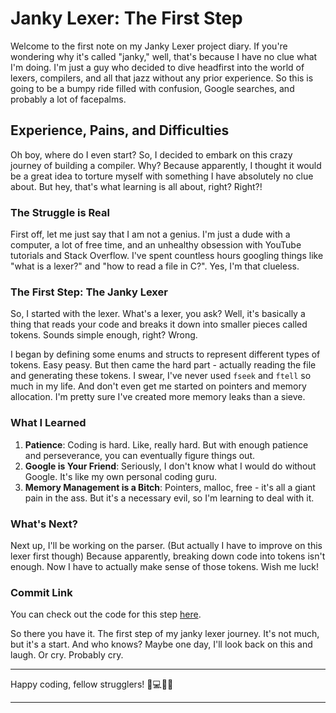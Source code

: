 # Janky Lexer: The First Step

Welcome to the first note on my Janky Lexer project diary. If you're wondering why it's called "janky," well, that's because I have no clue what I'm doing. I'm just a guy who decided to dive headfirst into the world of lexers, compilers, and all that jazz without any prior experience. So this is going to be a bumpy ride filled with confusion, Google searches, and probably a lot of facepalms.

## Experience, Pains, and Difficulties

Oh boy, where do I even start? So, I decided to embark on this crazy journey of building a compiler. Why? Because apparently, I thought it would be a great idea to torture myself with something I have absolutely no clue about. But hey, that's what learning is all about, right? Right?!

### The Struggle is Real

First off, let me just say that I am not a genius. I'm just a dude with a computer, a lot of free time, and an unhealthy obsession with YouTube tutorials and Stack Overflow. I've spent countless hours googling things like "what is a lexer?" and "how to read a file in C?". Yes, I'm that clueless.

### The First Step: The Janky Lexer

So, I started with the lexer. What's a lexer, you ask? Well, it's basically a thing that reads your code and breaks it down into smaller pieces called tokens. Sounds simple enough, right? Wrong.

I began by defining some enums and structs to represent different types of tokens. Easy peasy. But then came the hard part - actually reading the file and generating these tokens. I swear, I've never used `fseek` and `ftell` so much in my life. And don't even get me started on pointers and memory allocation. I'm pretty sure I've created more memory leaks than a sieve.

### What I Learned

1. **Patience**: Coding is hard. Like, really hard. But with enough patience and perseverance, you can eventually figure things out.
2. **Google is Your Friend**: Seriously, I don't know what I would do without Google. It's like my own personal coding guru.
3. **Memory Management is a Bitch**: Pointers, malloc, free - it's all a giant pain in the ass. But it's a necessary evil, so I'm learning to deal with it.

### What's Next?

Next up, I'll be working on the parser. (But actually I have to improve on this lexer first though) Because apparently, breaking down code into tokens isn't enough. Now I have to actually make sense of those tokens. Wish me luck!

### Commit Link

You can check out the code for this step [here](https://github.com/goldenglorys/unnamed/commit/53c5cadd2789babedc4e5e3cb38c8b3989b819dc).

So there you have it. The first step of my janky lexer journey. It's not much, but it's a start. And who knows? Maybe one day, I'll look back on this and laugh. Or cry. Probably cry.

---

Happy coding, fellow strugglers! 🚀💻😵‍💫

---